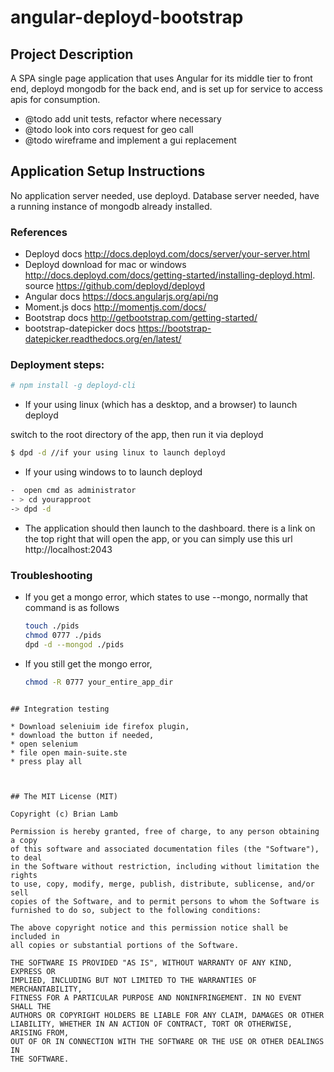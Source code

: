 
angular-deployd-bootstrap
=========================



## Project Description
 
A SPA single page application that uses Angular for its middle tier to front
end, deployd mongodb for the back end, and is set up for service to access apis
for consumption. 

* @todo add unit tests, refactor where necessary
* @todo look into cors request for geo call
* @todo wireframe and implement a gui replacement



## Application Setup Instructions

No application server needed, use deployd.
Database server needed, have a running instance of mongodb already installed.

### References 
* Deployd docs http://docs.deployd.com/docs/server/your-server.html
* Deployd download for mac or windows http://docs.deployd.com/docs/getting-started/installing-deployd.html. source https://github.com/deployd/deployd
* Angular docs https://docs.angularjs.org/api/ng
* Moment.js docs http://momentjs.com/docs/
* Bootstrap docs http://getbootstrap.com/getting-started/
* bootstrap-datepicker docs https://bootstrap-datepicker.readthedocs.org/en/latest/



### Deployment steps:
  

 ```bash
 # npm install -g deployd-cli
 ```
 
* If your using linux (which has a desktop, and a browser)  to launch deployd

switch to the root directory of the app, then run it via deployd
 ```bash
$ dpd -d //if your using linux to launch deployd
 ```

 * If your using windows to to launch deployd
 
  ```bash
-  open cmd as administrator
- > cd yourapproot
-> dpd -d
 ```
 
* The application should then launch to the dashboard.  there is a link on the top right that will open the app, or you can simply use this url
http://localhost:2043

### Troubleshooting

* If you get a  mongo error, which states to use --mongo, normally that command is as follows
  ```bash
  touch ./pids
  chmod 0777 ./pids
  dpd -d --mongod ./pids
  ```

* If you still get the mongo error, 
  ```bash
  chmod -R 0777 your_entire_app_dir
 ``` 
 
## Integration testing

* Download seleniuim ide firefox plugin, 
* download the button if needed, 
* open selenium
* file open main-suite.ste
* press play all



## The MIT License (MIT)

Copyright (c) Brian Lamb

Permission is hereby granted, free of charge, to any person obtaining a copy
of this software and associated documentation files (the "Software"), to deal
in the Software without restriction, including without limitation the rights
to use, copy, modify, merge, publish, distribute, sublicense, and/or sell
copies of the Software, and to permit persons to whom the Software is
furnished to do so, subject to the following conditions:

The above copyright notice and this permission notice shall be included in
all copies or substantial portions of the Software.

THE SOFTWARE IS PROVIDED "AS IS", WITHOUT WARRANTY OF ANY KIND, EXPRESS OR
IMPLIED, INCLUDING BUT NOT LIMITED TO THE WARRANTIES OF MERCHANTABILITY,
FITNESS FOR A PARTICULAR PURPOSE AND NONINFRINGEMENT. IN NO EVENT SHALL THE
AUTHORS OR COPYRIGHT HOLDERS BE LIABLE FOR ANY CLAIM, DAMAGES OR OTHER
LIABILITY, WHETHER IN AN ACTION OF CONTRACT, TORT OR OTHERWISE, ARISING FROM,
OUT OF OR IN CONNECTION WITH THE SOFTWARE OR THE USE OR OTHER DEALINGS IN
THE SOFTWARE.
